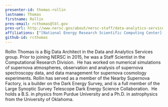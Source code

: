 ```yaml
---
presenter-id: thomas-rollin
lastname: Thomas
firstname: Rollin
pres-email: rcthomas@lbl.gov
pres-url: http://www.nersc.gov/about/nersc-staff/data-analytics-services/rollin-thomas/
affiliations: ["[National Energy Research Scientific Computing Center](http://www.nersc.gov/)"]
github-id: rcthomas
---
```

Rollin Thomas is a Big Data Architect in the Data
and Analytics Services group. Prior to joining NERSC in 2015, he was a
Staff Scientist in the Computational Research Division.  He has worked
on numerical simulations of supernova atmospheres, observation and
analysis of supernova spectroscopy data, and data management for
supernova cosmology experiments.  Rollin has served as a member of the
Nearby Supernova Factory, is a builder on the Dark Energy Survey, and
is a full member of the Large Synoptic Survey Telescope Dark Energy
Science Collaboration.  He holds a B.S. in physics from Purdue
University and a Ph.D. in astrophysics from the University of
Oklahoma.
